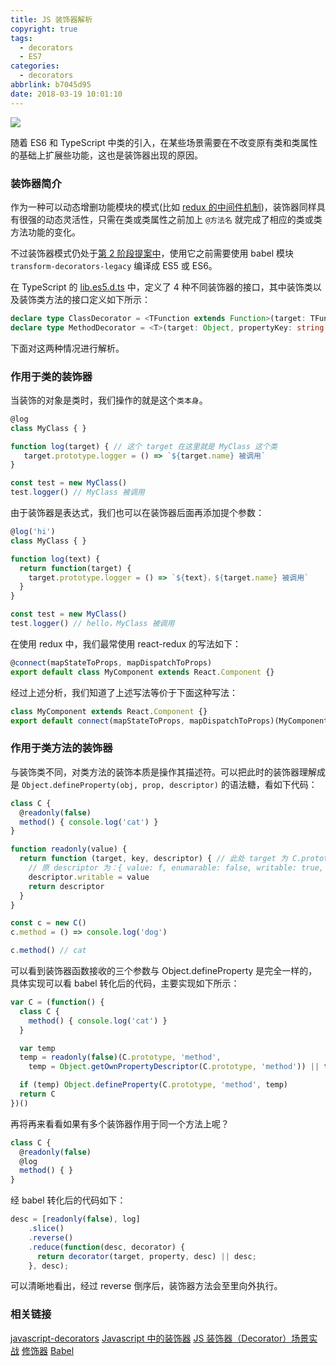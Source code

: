 ```yaml
---
title: JS 装饰器解析
copyright: true
tags:
  - decorators
  - ES7
categories:
  - decorators
abbrlink: b7045d95
date: 2018-03-19 10:01:10
---
```


![](http://muyy.withyoufriends.com/b8c937cfafeecc6ae8d6278753ac645d.jpg-muyy)

随着 ES6 和 TypeScript 中类的引入，在某些场景需要在不改变原有类和类属性的基础上扩展些功能，这也是装饰器出现的原因。

<!--more-->

### 装饰器简介

作为一种可以动态增删功能模块的模式(比如 [redux 的中间件机制](https://github.com/MuYunyun/blog/issues/15))，装饰器同样具有很强的动态灵活性，只需在类或类属性之前加上 `@方法名` 就完成了相应的类或类方法功能的变化。

不过装饰器模式仍处于[第 2 阶段提案中](https://github.com/tc39/proposal-decorators)，使用它之前需要使用 babel 模块 `transform-decorators-legacy` 编译成 ES5 或 ES6。

在 TypeScript 的 [lib.es5.d.ts](https://github.com/Microsoft/TypeScript/blob/c48662c891ce810f5627a0f6a8594049cccceeb5/lib/lib.es5.d.ts#L1291) 中，定义了 4 种不同装饰器的接口，其中装饰类以及装饰类方法的接口定义如下所示：

```ts
declare type ClassDecorator = <TFunction extends Function>(target: TFunction) => TFunction | void;
declare type MethodDecorator = <T>(target: Object, propertyKey: string | symbol, descriptor: TypedPropertyDescriptor<T>) => TypedPropertyDescriptor<T> | void;
```

下面对这两种情况进行解析。

### 作用于类的装饰器

当装饰的对象是类时，我们操作的就是这个`类本身`。

```js
@log
class MyClass { }

function log(target) { // 这个 target 在这里就是 MyClass 这个类
   target.prototype.logger = () => `${target.name} 被调用`
}

const test = new MyClass()
test.logger() // MyClass 被调用
```

由于装饰器是表达式，我们也可以在装饰器后面再添加提个参数：

```js
@log('hi')
class MyClass { }

function log(text) {
  return function(target) {
    target.prototype.logger = () => `${text}，${target.name} 被调用`
  }
}

const test = new MyClass()
test.logger() // hello，MyClass 被调用
```

在使用 redux 中，我们最常使用 react-redux 的写法如下：

```js
@connect(mapStateToProps, mapDispatchToProps)
export default class MyComponent extends React.Component {}
```

经过上述分析，我们知道了上述写法等价于下面这种写法：

```js
class MyComponent extends React.Component {}
export default connect(mapStateToProps, mapDispatchToProps)(MyComponent)
```

### 作用于类方法的装饰器

与装饰类不同，对类方法的装饰本质是操作其描述符。可以把此时的装饰器理解成是 `Object.defineProperty(obj, prop, descriptor)` 的语法糖，看如下代码：

```js
class C {
  @readonly(false)
  method() { console.log('cat') }
}

function readonly(value) {
  return function (target, key, descriptor) { // 此处 target 为 C.prototype; key 为 method;
    // 原 descriptor 为：{ value: f, enumarable: false, writable: true, configurable: true }
    descriptor.writable = value
    return descriptor
  }
}

const c = new C()
c.method = () => console.log('dog')

c.method() // cat
```

可以看到装饰器函数接收的三个参数与 Object.defineProperty 是完全一样的，具体实现可以看 babel 转化后的代码，主要实现如下所示：

```js
var C = (function() {
  class C {
    method() { console.log('cat') }
  }

  var temp
  temp = readonly(false)(C.prototype, 'method',
    temp = Object.getOwnPropertyDescriptor(C.prototype, 'method')) || temp // 通过 Object.getOwnPropertyDescriptor 获取到描述符传入到装饰器函数中

  if (temp) Object.defineProperty(C.prototype, 'method', temp)
  return C
})()
```

再将再来看看如果有多个装饰器作用于同一个方法上呢？

```js
class C {
  @readonly(false)
  @log
  method() { }
}
```

经 babel 转化后的代码如下：

```js
desc = [readonly(false), log]
    .slice()
    .reverse()
    .reduce(function(desc, decorator) {
      return decorator(target, property, desc) || desc;
    }, desc);
```

可以清晰地看出，经过 reverse 倒序后，装饰器方法会至里向外执行。

### 相关链接

[javascript-decorators](https://github.com/wycats/javascript-decorators)
[Javascript 中的装饰器](https://aotu.io/notes/2016/10/24/decorator/index.html)
[JS 装饰器（Decorator）场景实战](https://juejin.im/post/59f1c484f265da431c6f8940)
[修饰器](http://es6.ruanyifeng.com/#docs/decorator#%E6%96%B9%E6%B3%95%E7%9A%84%E4%BF%AE%E9%A5%B0)
[Babel](http://babeljs.io)
